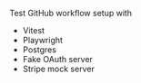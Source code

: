 Test GitHub workflow setup with

- Vitest
- Playwright
- Postgres
- Fake OAuth server
- Stripe mock server
